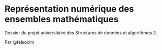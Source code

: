 # Représentation numérique des ensembles mathématiques

Dossier du projet universitaire des Structures de données et algorithmes 2.

Par @felsocim

